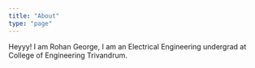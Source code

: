 ```yaml
---
title: "About"
type: "page"
---
```


Heyyy! I am Rohan George, I am an Electrical Engineering undergrad at College of Engineering Trivandrum.

